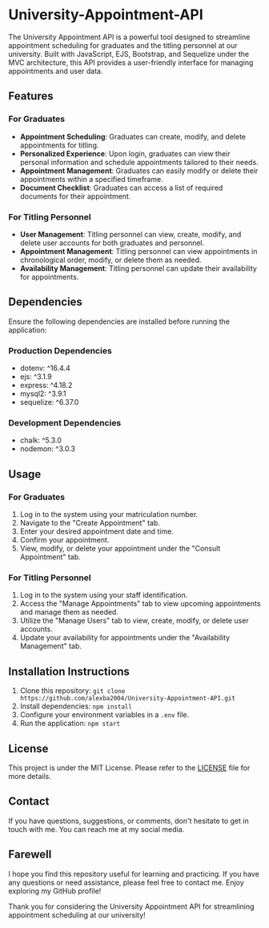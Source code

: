 # University-Appointment-API

The University Appointment API is a powerful tool designed to streamline appointment scheduling for graduates and the titling personnel at our university. Built with JavaScript, EJS, Bootstrap, and Sequelize under the MVC architecture, this API provides a user-friendly interface for managing appointments and user data.

## Features

### For Graduates

- **Appointment Scheduling**: Graduates can create, modify, and delete appointments for titling.
- **Personalized Experience**: Upon login, graduates can view their personal information and schedule appointments tailored to their needs.
- **Appointment Management**: Graduates can easily modify or delete their appointments within a specified timeframe.
- **Document Checklist**: Graduates can access a list of required documents for their appointment.

### For Titling Personnel

- **User Management**: Titling personnel can view, create, modify, and delete user accounts for both graduates and personnel.
- **Appointment Management**: Titling personnel can view appointments in chronological order, modify, or delete them as needed.
- **Availability Management**: Titling personnel can update their availability for appointments.

## Dependencies

Ensure the following dependencies are installed before running the application:

### Production Dependencies

- dotenv: ^16.4.4
- ejs: ^3.1.9
- express: ^4.18.2
- mysql2: ^3.9.1
- sequelize: ^6.37.0

### Development Dependencies

- chalk: ^5.3.0
- nodemon: ^3.0.3

## Usage

### For Graduates

1. Log in to the system using your matriculation number.
2. Navigate to the "Create Appointment" tab.
3. Enter your desired appointment date and time.
4. Confirm your appointment.
5. View, modify, or delete your appointment under the "Consult Appointment" tab.

### For Titling Personnel

1. Log in to the system using your staff identification.
2. Access the "Manage Appointments" tab to view upcoming appointments and manage them as needed.
3. Utilize the "Manage Users" tab to view, create, modify, or delete user accounts.
4. Update your availability for appointments under the "Availability Management" tab.

## Installation Instructions

1. Clone this repository: `git clone https://github.com/alexba2004/University-Appointment-API.git`
2. Install dependencies: `npm install`
3. Configure your environment variables in a `.env` file.
4. Run the application: `npm start`

## License

This project is under the MIT License. Please refer to the [LICENSE](LICENSE) file for more details.

## Contact

If you have questions, suggestions, or comments, don't hesitate to get in touch with me. You can reach me at my social media.

## Farewell
I hope you find this repository useful for learning and practicing. If you have any questions or need assistance, please feel free to contact me. Enjoy exploring my GitHub profile!

Thank you for considering the University Appointment API for streamlining appointment scheduling at our university!
